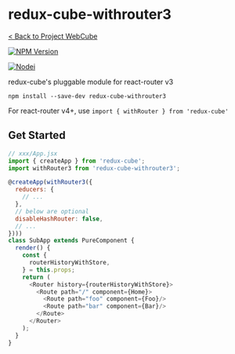 # redux-cube-withrouter3

[< Back to Project WebCube](https://github.com/dexteryy/Project-WebCube/)

[![NPM Version][npm-image]][npm-url]
<!-- [![Build Status][travis-image]][travis-url]
[![Dependencies Status][dep-image]][dep-url] -->

[![Nodei][nodei-image]][npm-url]

[npm-image]: https://img.shields.io/npm/v/redux-cube-withrouter3.svg
[nodei-image]: https://nodei.co/npm/redux-cube-withrouter3.png?downloads=true
[npm-url]: https://npmjs.org/package/redux-cube-withrouter3
<!--
[travis-image]: https://img.shields.io/travis/dexteryy/redux-cube-withrouter3/master.svg
[travis-url]: https://travis-ci.org/dexteryy/redux-cube-withrouter3
[dep-image]: https://david-dm.org/dexteryy/redux-cube-withrouter3.svg
[dep-url]: https://david-dm.org/dexteryy/redux-cube-withrouter3
-->

redux-cube's pluggable module for react-router v3

```
npm install --save-dev redux-cube-withrouter3
```

For react-router v4+, use `import { withRouter } from 'redux-cube'`

## Get Started

```js
// xxx/App.jsx
import { createApp } from 'redux-cube';
import withRouter3 from 'redux-cube-withrouter3';

@createApp(withRouter3({
  reducers: {
    // ...
  },
  // below are optional
  disableHashRouter: false,
  // ...
})))
class SubApp extends PureComponent {
  render() {
    const {
      routerHistoryWithStore,
    } = this.props;
    return (
      <Router history={routerHistoryWithStore}>
        <Route path="/" component={Home}>
          <Route path="foo" component={Foo}/>
          <Route path="bar" component={Bar}/>
        </Route>
      </Router>
    );
  }
}
```
